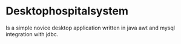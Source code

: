 # Desktophospitalsystem

Is a simple novice desktop application written in java awt and mysql integration with jdbc.
